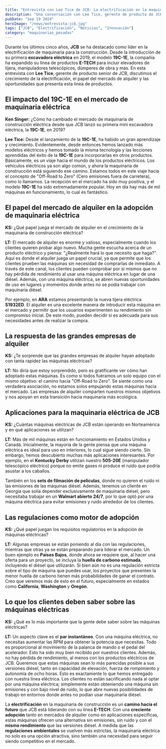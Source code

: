 ```yaml
---
title: "Entrevista con Lee Tice de JCB: La electrificación en la maquinaria de construcción"
description: "Una conversación con Lee Tice, gerente de producto de JCB, sobre la electrificación en la industria de la construcción y el crecimiento de la línea E-TECH de JCB, que incluye excavadoras eléctricas, manipuladores y más."
pubDate: "Sep 19 2024"
heroImage: "/news/entrevista-jcb.jpg"
tags: ["JCB", "Electrificación", "Noticias", "Innovación"]
category: "maquinarias_pesadas"
---
```


Durante los últimos cinco años, **JCB** se ha destacado como líder en la electrificación de maquinaria para la construcción. Desde la introducción de su primera **excavadora eléctrica** en 2019, el modelo **19C-1E**, la compañía ha expandido su línea de productos **E-TECH** para incluir elevadores de tijera, manipuladores telescópicos, dúmperes de obra y más. En esta entrevista con **Lee Tice**, gerente de producto senior de JCB, discutimos el crecimiento de la electrificación, el papel del mercado de alquiler y las oportunidades que presenta esta línea de productos.

## El impacto del 19C-1E en el mercado de maquinaria eléctrica

**Ken Singer:** ¿Cómo ha cambiado el mercado de maquinaria de construcción eléctrica desde que JCB lanzó su primera mini excavadora eléctrica, la **19C-1E**, en 2019?

**Lee Tice:** Desde el lanzamiento de la **19C-1E**, ha habido un gran aprendizaje y crecimiento. Evidentemente, desde entonces hemos lanzado más modelos eléctricos y hemos tomado la misma tecnología y las lecciones aprendidas del éxito de la **19C-1E** para incorporarlas en otros productos. Básicamente, es un viaje hacia el mundo de los productos eléctricos. Los vehículos eléctricos ya son algo común, y ahora la maquinaria de construcción está siguiendo ese camino. Estamos todos en este viaje hacia el concepto de "Off-Road to Zero" (Cero emisiones fuera de carretera), como lo llamamos. La recepción en el mercado ha sido muy positiva, y el modelo **19C-1E** ha sido extremadamente popular. Hoy en día hay más de mil máquinas en funcionamiento, lo cual es fantástico.

## El papel del mercado de alquiler en la adopción de maquinaria eléctrica

**KS:** ¿Qué papel juega el mercado de alquiler en el crecimiento de la maquinaria de construcción eléctrica?

**LT:** El mercado de alquiler es enorme y valioso, especialmente cuando los clientes quieren probar algo nuevo. Mucha gente escucha acerca de un producto eléctrico y piensa: "¿Realmente hará lo que necesito que haga?". Aquí es donde el alquiler juega un papel crucial, ya que permite que los clientes prueben las máquinas sin necesidad de comprarlas de inmediato. A través de este canal, los clientes pueden comprobar por sí mismos que no hay pérdida de rendimiento al usar una máquina eléctrica en lugar de una diésel. Además, con una máquina eléctrica, se abren nuevas oportunidades de uso en lugares y momentos donde antes no se podía trabajar con maquinaria diésel.

Por ejemplo, en **ARA** estamos presentando la nueva tijera eléctrica **S1932ED**. El alquiler es una excelente manera de introducir esta máquina en el mercado y permitir que los usuarios experimenten su rendimiento sin compromiso inicial. De este modo, pueden decidir si es adecuada para sus necesidades antes de realizar la compra.

## La respuesta de las grandes empresas de alquiler

**KS:** ¿Te sorprende que las grandes empresas de alquiler hayan adoptado con tanta rapidez las máquinas eléctricas?

**LT:** No diría que estoy sorprendido, pero es gratificante ver cómo han adoptado estas máquinas. Es como si todos fuéramos un solo equipo con el mismo objetivo: el camino hacia "Off-Road to Zero". Se siente como una verdadera asociación, no estamos solos empujando estas máquinas hacia el mercado. Las empresas de alquiler comparten nuestros mismos objetivos y nos apoyan en esta transición hacia maquinaria más ecológica.

## Aplicaciones para la maquinaria eléctrica de JCB

**KS:** ¿Cuántas máquinas eléctricas de JCB están operando en Norteamérica y en qué aplicaciones se utilizan?

**LT:** Más de mil máquinas están en funcionamiento en Estados Unidos y Canadá. Inicialmente, la mayoría de la gente piensa que una máquina eléctrica es ideal para uso en interiores, lo cual sigue siendo cierto. Sin embargo, hemos descubierto muchas más aplicaciones interesantes. Por ejemplo, en el **Kentucky Derby** utilizan nuestro **505-20E** (manipulador telescópico eléctrico) porque no emite gases ni produce el ruido que podría asustar a los caballos. 

También en los **sets de filmación de películas**, donde no quieren el ruido ni las emisiones de las máquinas diésel. Además, tenemos un cliente en Georgia que solía depender exclusivamente de maquinaria diésel, pero necesitaba trabajar en un **Walmart abierto 24/7**, por lo que optó por una máquina eléctrica para evitar emisiones y ruido alrededor de los clientes.

## Las regulaciones como motor de adopción

**KS:** ¿Qué papel juegan los requisitos regulatorios en la adopción de máquinas eléctricas?

**LT:** Algunas empresas se están poniendo al día con las regulaciones, mientras que otras ya se están preparando para liderar el mercado. Un buen ejemplo es **Países Bajos**, donde ahora se requiere que, al hacer una oferta para un proyecto, se incluya la **huella de carbono estimada**, incluyendo el diésel que utilizarán. Si bien aún no es una regulación estricta sobre el tipo de máquina que puedes usar, los proyectos que presenten la menor huella de carbono tienen más probabilidades de ganar el contrato. Creo que veremos más de esto en el futuro, especialmente en estados como **California**, **Washington** y **Oregón**.

## Lo que los clientes deben saber sobre las máquinas eléctricas

**KS:** ¿Qué es lo más importante que la gente debe saber sobre las máquinas eléctricas?

**LT:** Un aspecto clave es el **par instantáneo**. Con una máquina eléctrica, no necesitas aumentar las RPM para obtener la potencia que necesitas. Todo es proporcional al movimiento de la palanca de mando o el pedal del acelerador. Esto ha sido muy bien recibido por nuestros clientes. Además, no hay pérdida de rendimiento, al menos con los productos eléctricos de JCB. Queremos que estas máquinas sean lo más parecidas posible a sus versiones diésel, tanto en capacidad de elevación, fuerza de rompimiento y autonomía de ocho horas. Esto es exactamente lo que hemos entregado con nuestra línea eléctrica. Los clientes no están sacrificando nada al optar por una máquina eléctrica; simplemente están obteniendo una máquina sin emisiones y con bajo nivel de ruido, lo que abre nuevas posibilidades de trabajo en entornos donde antes no podían usar maquinaria diésel.

La **electrificación** en la maquinaria de construcción es un **camino hacia el futuro** que JCB está liderando con su línea **E-TECH**. Con una **creciente adopción** tanto en mercados de alquiler como en aplicaciones específicas, estas máquinas ofrecen una alternativa sin emisiones, sin ruido y con el **mismo rendimiento** que las versiones diésel. A medida que las **regulaciones ambientales** se vuelven más estrictas, la maquinaria eléctrica no solo es una opción atractiva, sino también una necesidad para seguir siendo competitivo en el mercado.